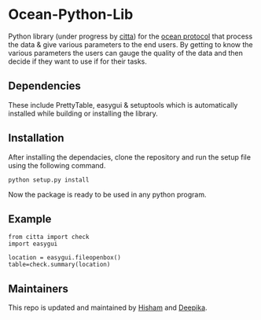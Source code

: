 # Ocean-Python-Lib
Python library (under progress by [citta](https://www.citta.ai/)) for the [ocean protocol](https://oceanprotocol.com/) that process the data &amp; give various parameters to the end users. 
By getting to know the various parameters the users can gauge the quality of the data and then decide if they want to use if for their tasks.

## Dependencies
These include PrettyTable, easygui & setuptools which is automatically installed while building or installing the library.

## Installation

After installing the dependacies, clone the repository and run the setup file using the following command.
```
python setup.py install
```
Now the package is ready to be used in any python program.
## Example
```
from citta import check
import easygui

location = easygui.fileopenbox()
table=check.summary(location)
```
## Maintainers

This repo is updated and maintained by [Hisham](https://github.com/Hisham-PM) and [Deepika](https://github.com/17Deepika).
